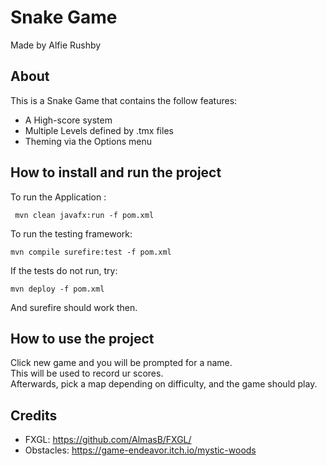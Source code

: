 # Snake Game
Made by Alfie Rushby
## About
This is a Snake Game that contains the follow features:
- A High-score system 
- Multiple Levels defined by .tmx files
- Theming via the Options menu
## How to install and run the project
To run the Application :

     mvn clean javafx:run -f pom.xml

To run the testing framework:

    mvn compile surefire:test -f pom.xml

If the tests do not run, try:

    mvn deploy -f pom.xml

And surefire should work then.

## How to use the project 
Click new game and you will be prompted for a name. <br> 
This will be used to record ur scores.  <br>
Afterwards, pick a map depending on difficulty, and the game should play.

## Credits
- FXGL: https://github.com/AlmasB/FXGL/
- Obstacles: https://game-endeavor.itch.io/mystic-woods